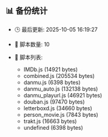 ## 📊 备份统计

- 🕒 最后更新: 2025-10-05 16:19:27
- 📁 脚本数量: 10
- 📄 脚本列表:

  - IMDb.js (14921 bytes)
  - combined.js (205534 bytes)
  - danmu.js (6398 bytes)
  - danmu_auto.js (132138 bytes)
  - danmu_playurl.js (46921 bytes)
  - douban.js (97470 bytes)
  - letterboxd.js (34660 bytes)
  - person_movie.js (7843 bytes)
  - trakt.js (16663 bytes)
  - undefined (6398 bytes)
